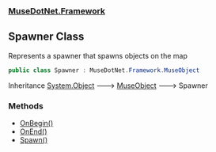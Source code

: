 ### [MuseDotNet.Framework](./MuseDotNet-Framework.md 'MuseDotNet.Framework')
## Spawner Class
Represents a spawner that spawns objects on the map  
```csharp
public class Spawner : MuseDotNet.Framework.MuseObject
```
Inheritance [System.Object](https://docs.microsoft.com/en-us/dotnet/api/System.Object 'System.Object') &#129106; [MuseObject](./MuseObject.md 'MuseDotNet.Framework.MuseObject') &#129106; Spawner  
### Methods
- [OnBegin()](./Spawner-OnBegin().md 'MuseDotNet.Framework.Spawner.OnBegin()')
- [OnEnd()](./Spawner-OnEnd().md 'MuseDotNet.Framework.Spawner.OnEnd()')
- [Spawn()](./Spawner-Spawn().md 'MuseDotNet.Framework.Spawner.Spawn()')
